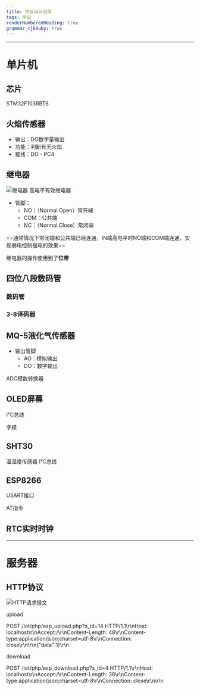 ```yaml
---
title: 毕业设计记录
tags: 毕设
renderNumberedHeading: true
grammar_cjkRuby: true
---
```


---

# 单片机
## 芯片
STM32F103RBT6

## 火焰传感器
- 输出：DO数字量输出
- 功能：判断有无火焰
- 接线：DO - PC4

##  继电器
![继电器](./images/继电器.png)
高电平有效继电器
- 管脚：
	- NO：（Normal Open）常开端
	- COM：公共端
	- NC：（Normal Close）常闭端

==通常情况下常闭端和公共端已经连通，IN端高电平时NO端和COM端连通，实现弱电控制强电的效果==

继电器的操作使用到了**位带**

## 四位八段数码管

### 数码管

### 3-8译码器

## MQ-5液化气传感器
- 输出管脚
	- AO：模拟输出
	- DO：数字输出
	
ADC模数转换器

## OLED屏幕

I²C总线

字模

## SHT30
温湿度传感器
I²C总线

## ESP8266

USART接口

AT指令

## RTC实时时钟

---

# 服务器
## HTTP协议

![HTTP请求报文](./images/1588432287893.png)

upload

POST /iot/php/esp_upload.php?s_id=14 HTTP/1.1\r\nHost: localhost\r\nAccept:*/*\r\nContent-Length: 48\r\nContent-type:application/json;charset=utf-8\r\nConnection: close\r\n\r\n{"data":1}\r\n

download

POST /iot/php/esp_download.php?s_id=4 HTTP/1.1\r\nHost: localhost\r\nAccept:*/*\r\nContent-Length: 38\r\nContent-type:application/json;charset=utf-8\r\nConnection: close\r\n\r\n

